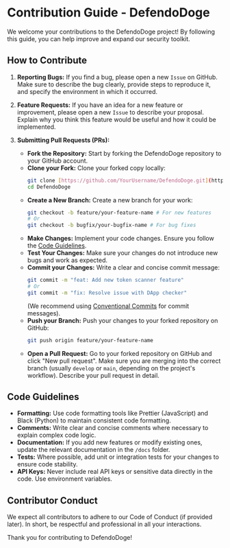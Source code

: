 # Contribution Guide - DefendoDoge

We welcome your contributions to the DefendoDoge project! By following this guide, you can help improve and expand our security toolkit.

## How to Contribute

1.  **Reporting Bugs:**
    If you find a bug, please open a new `Issue` on GitHub. Make sure to describe the bug clearly, provide steps to reproduce it, and specify the environment in which it occurred.

2.  **Feature Requests:**
    If you have an idea for a new feature or improvement, please open a new `Issue` to describe your proposal. Explain why you think this feature would be useful and how it could be implemented.

3.  **Submitting Pull Requests (PRs):**
    * **Fork the Repository:** Start by forking the DefendoDoge repository to your GitHub account.
    * **Clone your Fork:** Clone your forked copy locally:
        ```bash
        git clone [https://github.com/YourUsername/DefendoDoge.git](https://github.com/YourUsername/DefendoDoge.git)
        cd DefendoDoge
        ```
    * **Create a New Branch:** Create a new branch for your work:
        ```bash
        git checkout -b feature/your-feature-name # For new features
        # Or
        git checkout -b bugfix/your-bugfix-name # For bug fixes
        ```
    * **Make Changes:** Implement your code changes. Ensure you follow the [Code Guidelines](#code-guidelines).
    * **Test Your Changes:** Make sure your changes do not introduce new bugs and work as expected.
    * **Commit your Changes:** Write a clear and concise commit message:
        ```bash
        git commit -m "feat: Add new token scanner feature"
        # Or
        git commit -m "fix: Resolve issue with DApp checker"
        ```
        (We recommend using [Conventional Commits](https://www.conventionalcommits.org/en/v1.0.0/) for commit messages).
    * **Push your Branch:** Push your changes to your forked repository on GitHub:
        ```bash
        git push origin feature/your-feature-name
        ```
    * **Open a Pull Request:** Go to your forked repository on GitHub and click "New pull request". Make sure you are merging into the correct branch (usually `develop` or `main`, depending on the project's workflow). Describe your pull request in detail.

## Code Guidelines

* **Formatting:** Use code formatting tools like Prettier (JavaScript) and Black (Python) to maintain consistent code formatting.
* **Comments:** Write clear and concise comments where necessary to explain complex code logic.
* **Documentation:** If you add new features or modify existing ones, update the relevant documentation in the `/docs` folder.
* **Tests:** Where possible, add unit or integration tests for your changes to ensure code stability.
* **API Keys:** Never include real API keys or sensitive data directly in the code. Use environment variables.

## Contributor Conduct

We expect all contributors to adhere to our Code of Conduct (if provided later). In short, be respectful and professional in all your interactions.

Thank you for contributing to DefendoDoge!